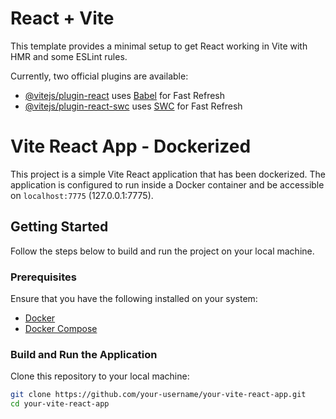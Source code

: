 # React + Vite

This template provides a minimal setup to get React working in Vite with HMR and some ESLint rules.

Currently, two official plugins are available:

- [@vitejs/plugin-react](https://github.com/vitejs/vite-plugin-react/blob/main/packages/plugin-react/README.md) uses [Babel](https://babeljs.io/) for Fast Refresh
- [@vitejs/plugin-react-swc](https://github.com/vitejs/vite-plugin-react-swc) uses [SWC](https://swc.rs/) for Fast Refresh

# Vite React App - Dockerized

This project is a simple Vite React application that has been dockerized. The application is configured to run inside a Docker container and be accessible on `localhost:7775` (127.0.0.1:7775).

## Getting Started

Follow the steps below to build and run the project on your local machine.

### Prerequisites

Ensure that you have the following installed on your system:

- [Docker](https://docs.docker.com/get-docker/)
- [Docker Compose](https://docs.docker.com/compose/install/)

### Build and Run the Application

Clone this repository to your local machine:

```bash
git clone https://github.com/your-username/your-vite-react-app.git
cd your-vite-react-app

```
